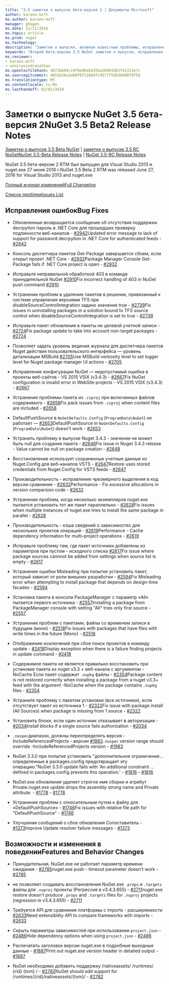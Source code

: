 ```yaml
---
title: "3.5 заметки о выпуске бета-версия 2 | Документы Microsoft"
author: karann-msft
ms.author: karann-msft
manager: ghogen
ms.date: 11/11/2016
ms.topic: article
ms.prod: nuget
ms.technology: 
description: "Заметки о выпуске, включая известные проблемы, исправленные ошибки, добавленные функции и DCR второй бета-версии 3.5 NuGet."
keywords: "Второй бета-версии 3.5 NuGet заметки о выпуске, исправления, известными проблемами, добавлены функции, DCR"
ms.reviewer:
- karann-msft
- unniravindranathan
ms.openlocfilehash: 4073b669c19f9e96ebd35ba269919b5f42313e7c
ms.sourcegitcommit: 4651b16a3a08f6711669fc4577f5d63b600f8f58
ms.translationtype: MT
ms.contentlocale: ru-RU
ms.lasthandoff: 02/02/2018
---
```

# <a name="nuget-35-beta2-release-notes"></a><span data-ttu-id="3f8f1-104">Заметки о выпуске NuGet 3.5 бета-версия 2</span><span class="sxs-lookup"><span data-stu-id="3f8f1-104">NuGet 3.5 Beta2 Release Notes</span></span>

<span data-ttu-id="3f8f1-105">[Заметки о выпуске 3.5 Beta NuGet](../release-notes/nuget-3.5-Beta.md) | [заметки о выпуске 3.5 RC NuGet](../release-notes/nuget-3.5-RC.md)</span><span class="sxs-lookup"><span data-stu-id="3f8f1-105">[NuGet 3.5-Beta Release Notes](../release-notes/nuget-3.5-Beta.md) | [NuGet 3.5-RC Release Notes](../release-notes/nuget-3.5-RC.md)</span></span>

<span data-ttu-id="3f8f1-106">NuGet 3.5 бета-версии 2 RTM был выпущен для Visual Studio 2013 и nuget.exe 27 июня 2016 г.</span><span class="sxs-lookup"><span data-stu-id="3f8f1-106">NuGet 3.5 Beta 2 RTM was released June 27, 2016 for Visual Studio 2013 and nuget.exe</span></span>

[<span data-ttu-id="3f8f1-107">Полный журнал изменений</span><span class="sxs-lookup"><span data-stu-id="3f8f1-107">Full Changelog</span></span>](https://github.com/NuGet/NuGet.Client/compare/release-3.5.0-beta...release-3.5.0-beta2)

[<span data-ttu-id="3f8f1-108">Список проблем</span><span class="sxs-lookup"><span data-stu-id="3f8f1-108">Issues List</span></span>](https://github.com/Nuget/Home/issues?q=is%3Aissue+milestone%3A%223.5+Beta2%22+is%3Aclosed)

## <a name="bug-fixes"></a><span data-ttu-id="3f8f1-109">Исправления ошибок</span><span class="sxs-lookup"><span data-stu-id="3f8f1-109">Bug Fixes</span></span>

* <span data-ttu-id="3f8f1-110">Обновленные возвращается сообщение об отсутствия поддержки decrpytion пароль в .NET Core для прошедших проверку подлинности веб-каналов - [#2942](https://github.com/NuGet/Home/issues/2942)</span><span class="sxs-lookup"><span data-stu-id="3f8f1-110">Updated error message to lack of support for password decrpytion in .NET Core for authenticated feeds  - [#2942](https://github.com/NuGet/Home/issues/2942)</span></span>

* <span data-ttu-id="3f8f1-111">Консоль диспетчера пакетов Get-Package завершается сбоем, если открыт проект .NET Core - [#2932](https://github.com/NuGet/Home/issues/2932)</span><span class="sxs-lookup"><span data-stu-id="3f8f1-111">Package Manager Console Get-Package fails if .NET Core project is open - [#2932](https://github.com/NuGet/Home/issues/2932)</span></span>

* <span data-ttu-id="3f8f1-112">Исправьте неправильной обработкой 403 в команде принудительной NuGet [#2910](https://github.com/NuGet/Home/issues/2910)</span><span class="sxs-lookup"><span data-stu-id="3f8f1-112">Fix incorrect handling of 403 in NuGet push command [#2910](https://github.com/NuGet/Home/issues/2910)</span></span>

* <span data-ttu-id="3f8f1-113">Устранение проблем в удаление пакетов в решении, привязанный к системе управления версиями TFS при disableSourceControlIntegration задано значение true - [#2739](https://github.com/NuGet/Home/issues/2739)</span><span class="sxs-lookup"><span data-stu-id="3f8f1-113">Fix issues in uninstalling packages in a solution bound to TFS source control when disableSourceControlIntegration is set to true - [#2739](https://github.com/NuGet/Home/issues/2739)</span></span>

* <span data-ttu-id="3f8f1-114">Исправьте пакет обновления в пакеты не целевой учетной записи - [#2724](https://github.com/NuGet/Home/issues/2724)</span><span class="sxs-lookup"><span data-stu-id="3f8f1-114">Fix package update to take into account non-target packages - [#2724](https://github.com/NuGet/Home/issues/2724)</span></span>

* <span data-ttu-id="3f8f1-115">Позволяет задать уровень ведения журнала для диспетчера пакетов Nuget действия пользовательского интерфейса — уровень детализации MSBuild [#2705](https://github.com/NuGet/Home/issues/2705)</span><span class="sxs-lookup"><span data-stu-id="3f8f1-115">Use MSBuild verbosity level to set logger level for Nuget package manager UI actions - [#2705](https://github.com/NuGet/Home/issues/2705)</span></span>

* <span data-ttu-id="3f8f1-116">Исправление конфигурации NuGet — недопустимый ошибка в проекты веб-сайтов - VS 2015 VSIX (v3.4.3) - [#2667](https://github.com/NuGet/Home/issues/2667)</span><span class="sxs-lookup"><span data-stu-id="3f8f1-116">Fix NuGet configuration is invalid error in WebSite projects - VS 2015 VSIX (v3.4.3) - [#2667](https://github.com/NuGet/Home/issues/2667)</span></span>

* <span data-ttu-id="3f8f1-117">Устранение проблемы пакета из `.csproj` при включенных файлов содержимого - [#2658](https://github.com/NuGet/Home/issues/2658)</span><span class="sxs-lookup"><span data-stu-id="3f8f1-117">Fix pack issues from `.csproj` when content files are included - [#2658](https://github.com/NuGet/Home/issues/2658)</span></span>

* <span data-ttu-id="3f8f1-118">DefaultPushSource в `NuGetDefaults.Config` (`ProgramData\NuGet`) не работает — [#2653](https://github.com/NuGet/Home/issues/2653)</span><span class="sxs-lookup"><span data-stu-id="3f8f1-118">DefaultPushSource in `NuGetDefaults.Config` (`ProgramData\NuGet`) doesn't work - [#2653](https://github.com/NuGet/Home/issues/2653)</span></span>

* <span data-ttu-id="3f8f1-119">Устранить проблему в выпуске Nuget 3.4.3 - значение не может быть null для создания пакета - [#2648](https://github.com/NuGet/Home/issues/2648)</span><span class="sxs-lookup"><span data-stu-id="3f8f1-119">Fix issue in Nuget 3.4.3 release - Value cannot be null on package creation - [#2648](https://github.com/NuGet/Home/issues/2648)</span></span>

* <span data-ttu-id="3f8f1-120">Восстановление использует сохраненные учетные данные из Nuget.Config для веб-каналов VSTS - [#2647](https://github.com/NuGet/Home/issues/2647)</span><span class="sxs-lookup"><span data-stu-id="3f8f1-120">Restore uses stored credentials from Nuget.Config for VSTS feeds - [#2647](https://github.com/NuGet/Home/issues/2647)</span></span>

* <span data-ttu-id="3f8f1-121">Производительность - исправление чрезмерного выделения в код версии сравнение - [#2632](https://github.com/NuGet/Home/issues/2632)</span><span class="sxs-lookup"><span data-stu-id="3f8f1-121">Performance - Fix excessive allocations in version comparsion code - [#2632](https://github.com/NuGet/Home/issues/2632)</span></span>

* <span data-ttu-id="3f8f1-122">Устранение проблем, когда несколько экземпляров nuget.exe пытается установить тот же пакет параллельно - [#2628](https://github.com/NuGet/Home/issues/2628)</span><span class="sxs-lookup"><span data-stu-id="3f8f1-122">Fix issues when multiple instances of nuget.exe tries to install the same package in parallel - [#2628](https://github.com/NuGet/Home/issues/2628)</span></span>

* <span data-ttu-id="3f8f1-123">Производительность - кэша сведений о зависимостях для нескольких проектов операций - [#2619](https://github.com/NuGet/Home/issues/2619)</span><span class="sxs-lookup"><span data-stu-id="3f8f1-123">Performance - Cache dependency information for multi-project operations - [#2619](https://github.com/NuGet/Home/issues/2619)</span></span>

* <span data-ttu-id="3f8f1-124">Исправьте проблему там, где пакет источники добавлены из параметров при пустом - исходного списка [#2617](https://github.com/NuGet/Home/issues/2617)</span><span class="sxs-lookup"><span data-stu-id="3f8f1-124">Fix issue where package sources cannnot be added from settings when source list is empty - [#2617](https://github.com/NuGet/Home/issues/2617)</span></span>

* <span data-ttu-id="3f8f1-125">Устранение ошибки Misleading при попытке установить пакет, который зависит от роли внешних разработки - [#2594](https://github.com/NuGet/Home/issues/2594)</span><span class="sxs-lookup"><span data-stu-id="3f8f1-125">Fix Misleading error when attempting to install package that depends on design-time facades - [#2594](https://github.com/NuGet/Home/issues/2594)</span></span>

* <span data-ttu-id="3f8f1-126">Установка пакета в консоли PackageManager с параметр «All» пытается первого источника - [#2557](https://github.com/NuGet/Home/issues/2557)</span><span class="sxs-lookup"><span data-stu-id="3f8f1-126">Installing a package from PackageManager console with setting "All" tries only first source - [#2557](https://github.com/NuGet/Home/issues/2557)</span></span>

* <span data-ttu-id="3f8f1-127">Устранение проблем с пакетами, файлы со временем записи в будущем (моно) - [#2518](https://github.com/NuGet/Home/issues/2518)</span><span class="sxs-lookup"><span data-stu-id="3f8f1-127">Fix issues with packages that have files with write times in the future (Mono) - [#2518](https://github.com/NuGet/Home/issues/2518)</span></span>

* <span data-ttu-id="3f8f1-128">Отображение исключений при сбое поиск проектов в команду update - [#2418](https://github.com/NuGet/Home/issues/2418)</span><span class="sxs-lookup"><span data-stu-id="3f8f1-128">Display exception when there is a failure finding projects in update command - [#2418](https://github.com/NuGet/Home/issues/2418)</span></span>

* <span data-ttu-id="3f8f1-129">Содержимое пакета не является правильно восстановить при установке пакета из nuget v3.3 + веб-канала с аргументом - NoCache Если пакет содержит `.nupkg` файлы - [#2354](https://github.com/NuGet/Home/issues/2354)</span><span class="sxs-lookup"><span data-stu-id="3f8f1-129">Package content is not restored correctly when installing a package from a nuget v3.3+ feed with the argument -NoCache when the package contains `.nupkg` files - [#2354](https://github.com/NuGet/Home/issues/2354)</span></span>

* <span data-ttu-id="3f8f1-130">Устраните проблему с пакетом установки (все источники), если отсутствует пакет из источника 1 - [#2322](https://github.com/NuGet/Home/issues/2322)</span><span class="sxs-lookup"><span data-stu-id="3f8f1-130">Fix issue with package install (All Sources) when package is missing from 1 source - [#2322](https://github.com/NuGet/Home/issues/2322)</span></span>

* <span data-ttu-id="3f8f1-131">Установить блоки, если один источник отказывает в авторизации - [#2034](https://github.com/NuGet/Home/issues/2034)</span><span class="sxs-lookup"><span data-stu-id="3f8f1-131">Install blocks if a single source fails authorization - [#2034](https://github.com/NuGet/Home/issues/2034)</span></span>

* <span data-ttu-id="3f8f1-132">`.nuspec`диапазон, должны переопределять версия - IncludeReferencedProjects - версии [#1983](https://github.com/NuGet/Home/issues/1983)</span><span class="sxs-lookup"><span data-stu-id="3f8f1-132">`.nuspec` version range should override -IncludeReferencedProjects version - [#1983](https://github.com/NuGet/Home/issues/1983)</span></span>

* <span data-ttu-id="3f8f1-133">NuGet 3.3.0 при попытке установить "дополнительное ограничение... определенные в packages.config предотвращает эту операцию."</span><span class="sxs-lookup"><span data-stu-id="3f8f1-133">NuGet 3.3.0 update fails with 'An additional constraint ... defined in packages.config prevents this operation.'</span></span><span data-ttu-id="3f8f1-134"> - [#1816](https://github.com/NuGet/Home/issues/1816)</span><span class="sxs-lookup"><span data-stu-id="3f8f1-134"> - [#1816](https://github.com/NuGet/Home/issues/1816)</span></span>

* <span data-ttu-id="3f8f1-135">NuGet.exe обновления удаляет строгое имя сборки и атрибут Private.</span><span class="sxs-lookup"><span data-stu-id="3f8f1-135">nuget.exe update drops the assembly strong name and Private attribute.</span></span><span data-ttu-id="3f8f1-136"> - [#1778](https://github.com/NuGet/Home/issues/1778)</span><span class="sxs-lookup"><span data-stu-id="3f8f1-136"> - [#1778](https://github.com/NuGet/Home/issues/1778)</span></span>

* <span data-ttu-id="3f8f1-137">Устранение проблем с относительным путем к файлу для «DefaultPushSource» - [#1746](https://github.com/NuGet/Home/issues/1746)</span><span class="sxs-lookup"><span data-stu-id="3f8f1-137">Fix issues with relative file path for "DefaultPushSource" - [#1746](https://github.com/NuGet/Home/issues/1746)</span></span>

* <span data-ttu-id="3f8f1-138">Улучшения сообщений о сбое обновления Сопоставитель - [#1373](https://github.com/NuGet/Home/issues/1373)</span><span class="sxs-lookup"><span data-stu-id="3f8f1-138">Improve Update resolver failure messages - [#1373](https://github.com/NuGet/Home/issues/1373)</span></span>

## <a name="features-and-behavior-changes"></a><span data-ttu-id="3f8f1-139">Возможности и изменения в поведении</span><span class="sxs-lookup"><span data-stu-id="3f8f1-139">Features and Behavior Changes</span></span>

* <span data-ttu-id="3f8f1-140">Принудительная, NuGet.exe не работает параметр времени ожидания - [#2785](https://github.com/NuGet/Home/issues/2785)</span><span class="sxs-lookup"><span data-stu-id="3f8f1-140">nuget.exe push - timeout parameter doesn't work  - [#2785](https://github.com/NuGet/Home/issues/2785)</span></span>

* <span data-ttu-id="3f8f1-141">не позволяет создавать восстановления NuGet.exe `.props` и `.targets` файлы для `.nuproj` проекты (Регрессия в v3.4.3.855) - [#2711](https://github.com/NuGet/Home/issues/2711)</span><span class="sxs-lookup"><span data-stu-id="3f8f1-141">nuget.exe restore doesn't produce `.props` and `.targets` files for `.nuproj` projects (regression in v3.4.3.855) - [#2711](https://github.com/NuGet/Home/issues/2711)</span></span>

* <span data-ttu-id="3f8f1-142">Требуется API для сравнения платформы с imports - расширяемости [#2633](https://github.com/NuGet/Home/issues/2633)</span><span class="sxs-lookup"><span data-stu-id="3f8f1-142">Need extensibility API to compare frameworks with imports - [#2633](https://github.com/NuGet/Home/issues/2633)</span></span>

* <span data-ttu-id="3f8f1-143">Скрыть параметры зависимостей при использовании `project.json`  -  [#2486](https://github.com/NuGet/Home/issues/2486)</span><span class="sxs-lookup"><span data-stu-id="3f8f1-143">Hide dependency options when using `project.json` - [#2486](https://github.com/NuGet/Home/issues/2486)</span></span>

* <span data-ttu-id="3f8f1-144">Распечатать заголовок версии nuget.exe в подробные выходные данные - [#1887](https://github.com/NuGet/Home/issues/1887)</span><span class="sxs-lookup"><span data-stu-id="3f8f1-144">Print out nuget.exe version header in detailed output - [#1887](https://github.com/NuGet/Home/issues/1887)</span></span>

* <span data-ttu-id="3f8f1-145">NuGet необходимо добавить поддержку /nativeassets/ /runtimes/ {rid} {txm} / - [#2782](https://github.com/NuGet/Home/issues/2782)</span><span class="sxs-lookup"><span data-stu-id="3f8f1-145">NuGet should add support for /runtimes/{rid}/nativeassets/{txm}/ - [#2782](https://github.com/NuGet/Home/issues/2782)</span></span>